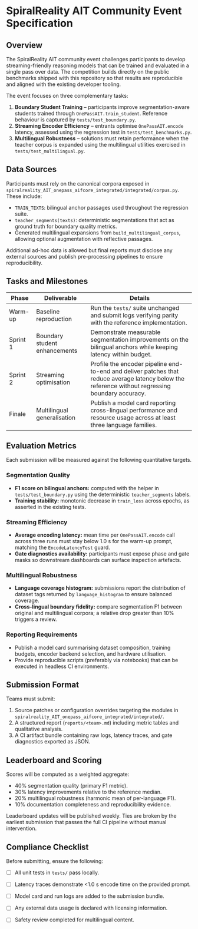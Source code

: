 # SpiralReality AIT Community Event Specification

## Overview
The SpiralReality AIT community event challenges participants to develop
streaming-friendly reasoning models that can be trained and evaluated in a
single pass over data. The competition builds directly on the public
benchmarks shipped with this repository so that results are reproducible and
aligned with the existing developer tooling.

The event focuses on three complementary tasks:

1. **Boundary Student Training** – participants improve segmentation-aware
   students trained through `OnePassAIT.train_student`. Reference behaviour is
   captured by `tests/test_boundary.py`.
2. **Streaming Encoder Efficiency** – entrants optimise
   `OnePassAIT.encode` latency, assessed using the regression test in
   `tests/test_benchmarks.py`.
3. **Multilingual Robustness** – solutions must retain performance when the
   teacher corpus is expanded using the multilingual utilities exercised in
   `tests/test_multilingual.py`.

## Data Sources
Participants must rely on the canonical corpora exposed in
`spiralreality_AIT_onepass_aifcore_integrated/integrated/corpus.py`. These
include:

- `TRAIN_TEXTS`: bilingual anchor passages used throughout the regression
  suite.
- `teacher_segments(texts)`: deterministic segmentations that act as ground
  truth for boundary quality metrics.
- Generated multilingual expansions from `build_multilingual_corpus`, allowing
  optional augmentation with reflective passages.

Additional ad-hoc data is allowed but final reports must disclose any external
sources and publish pre-processing pipelines to ensure reproducibility.

## Tasks and Milestones
| Phase | Deliverable | Details |
| --- | --- | --- |
| Warm-up | Baseline reproduction | Run the `tests/` suite unchanged and submit logs verifying parity with the reference implementation. |
| Sprint 1 | Boundary student enhancements | Demonstrate measurable segmentation improvements on the bilingual anchors while keeping latency within budget. |
| Sprint 2 | Streaming optimisation | Profile the encoder pipeline end-to-end and deliver patches that reduce average latency below the reference without regressing boundary accuracy. |
| Finale | Multilingual generalisation | Publish a model card reporting cross-lingual performance and resource usage across at least three language families. |

## Evaluation Metrics
Each submission will be measured against the following quantitative targets.

### Segmentation Quality
- **F1 score on bilingual anchors:** computed with the helper in
  `tests/test_boundary.py` using the deterministic `teacher_segments` labels.
- **Training stability:** monotonic decrease in `train_loss` across epochs, as
  asserted in the existing tests.

### Streaming Efficiency
- **Average encoding latency:** mean time per `OnePassAIT.encode` call across
  three runs must stay below 1.0 s for the warm-up prompt, matching the
  `EncodeLatencyTest` guard.
- **Gate diagnostics availability:** participants must expose phase and gate
  masks so downstream dashboards can surface inspection artefacts.

### Multilingual Robustness
- **Language coverage histogram:** submissions report the distribution of
  dataset tags returned by `language_histogram` to ensure balanced coverage.
- **Cross-lingual boundary fidelity:** compare segmentation F1 between
  original and multilingual corpora; a relative drop greater than 10% triggers
  a review.

### Reporting Requirements
- Publish a model card summarising dataset composition, training budgets,
  encoder backend selection, and hardware utilisation.
- Provide reproducible scripts (preferably via notebooks) that can be executed
  in headless CI environments.

## Submission Format
Teams must submit:

1. Source patches or configuration overrides targeting the modules in
   `spiralreality_AIT_onepass_aifcore_integrated/integrated/`.
2. A structured report (`reports/<team>.md`) including metric tables and
   qualitative analysis.
3. A CI artifact bundle containing raw logs, latency traces, and gate
   diagnostics exported as JSON.

## Leaderboard and Scoring
Scores will be computed as a weighted aggregate:

- 40% segmentation quality (primary F1 metric).
- 30% latency improvements relative to the reference median.
- 20% multilingual robustness (harmonic mean of per-language F1).
- 10% documentation completeness and reproducibility evidence.

Leaderboard updates will be published weekly. Ties are broken by the earliest
submission that passes the full CI pipeline without manual intervention.

## Compliance Checklist
Before submitting, ensure the following:

- [ ] All unit tests in `tests/` pass locally.
- [ ] Latency traces demonstrate <1.0 s encode time on the provided prompt.
- [ ] Model card and run logs are added to the submission bundle.
- [ ] Any external data usage is declared with licensing information.
- [ ] Safety review completed for multilingual content.

